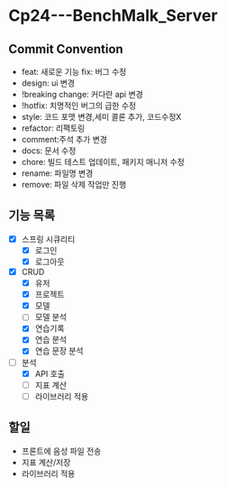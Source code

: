 # Cp24---BenchMalk_Server

## Commit Convention

- feat: 새로운 기능 fix: 버그 수정
- design: ui 변경
- !breaking change: 커다란 api 변경
- !hotfix: 치명적인 버그의 급한 수정
- style: 코드 포맷 변경,세미 콜론 추가, 코드수정X
- refactor: 리팩토링
- comment:주석 추가 변경
- docs: 문서 수정
- chore: 빌드 테스트 업데이트, 패키지 매니저 수정
- rename: 파일명 변경
- remove: 파일 삭제 작업만 진행

## 기능 목록

- [x] 스프링 시큐리티
    - [x] 로그인
    - [x] 로그아웃
- [x] CRUD
    - [x] 유저
    - [x] 프로젝트
    - [x] 모델
    - [ ] 모델 분석
    - [x] 연습기록
    - [x] 연습 분석
    - [x] 연습 문장 분석
- [ ] 분석
    - [x] API 호출
    - [ ] 지표 계산
    - [ ] 라이브러리 적용

## 할일

- 프론트에 음성 파일 전송
- 지표 계산/저장
- 라이브러리 적용